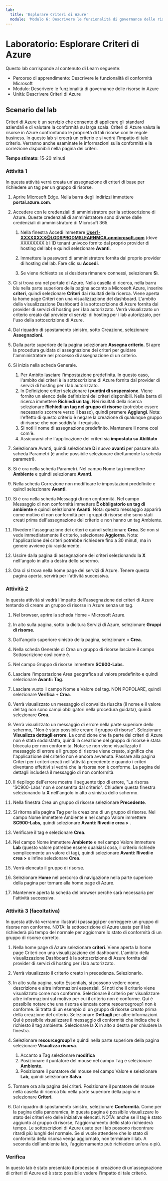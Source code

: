 ```yaml
---
lab:
  title: 'Esplorare Criteri di Azure'
  module: 'Modulo 6: Descrivere le funzionalità di governance delle risorse in Azure'
---
```



# <a name="lab-explore-azure-policy"></a>Laboratorio: Esplorare Criteri di Azure

Questo lab corrisponde al contenuto di Learn seguente:

- Percorso di apprendimento: Descrivere le funzionalità di conformità Microsoft
- Modulo: Descrivere le funzionalità di governance delle risorse in Azure
- Unità: Descrivere Criteri di Azure

## <a name="lab-scenario"></a>Scenario del lab

Criteri di Azure è un servizio che consente di applicare gli standard aziendali e di valutare la conformità su larga scala. Criteri di Azure valuta le risorse in Azure confrontando le proprietà di tali risorse con le regole business. In questo lab si creerà un criterio e si vedrà l'impatto di tale criterio.  Verranno anche esaminate le informazioni sulla conformità e la correzione disponibili nella pagina dei criteri.

**Tempo stimato**: 15-20 minuti

### <a name="task-1"></a>Attività 1

In questa attività verrà creata un'assegnazione di criteri di base per richiedere un tag per un gruppo di risorse.
1.  Aprire Microsoft Edge. Nella barra degli indirizzi immettere **portal.azure.com**.

1. Accedere con le credenziali di amministratore per la sottoscrizione di Azure. Queste credenziali di amministratore sono diverse dalle credenziali di amministratore di Microsoft 365.
    1. Nella finestra Accedi immettere **User1-XXXXXXXX@LODSPRODMSLEARNMCA.onmicrosoft.com** (dove XXXXXXXX è l'ID tenant univoco fornito dal proprio provider di hosting del lab) e quindi selezionare **Avanti**.

    1. Immettere la password di amministratore fornita dal proprio provider di hosting del lab. Fare clic su **Accedi**.
    1. Se viene richiesto se si desidera rimanere connessi, selezionare **Sì**.

1. Ci si trova ora nel portale di Azure.  Nella casella di ricerca, nella barra blu nella parte superiore della pagina accanto a Microsoft Azure, inserire **criteri**, quindi selezionare **Criteri** dai risultati della ricerca. Viene aperta la home page Criteri con una visualizzazione del dashboard.  L'ambito della visualizzazione Dashboard è la sottoscrizione di Azure fornita dal provider di servizi di hosting per i lab autorizzato. Verrà visualizzato un criterio creato dal provider di servizi di hosting per i lab autorizzato, per l'uso della sottoscrizione di Azure.

1. Dal riquadro di spostamento sinistro, sotto Creazione, selezionare **Assegnazioni**.

1. Dalla parte superiore della pagina selezionare **Assegna criterio**. Si apre la procedura guidata di assegnazione dei criteri per guidare l'amministratore nel processo di assegnazione di un criterio.

1. Si inizia nella scheda Generale.
    1. Per Ambito lasciare l'impostazione predefinita. In questo caso, l'ambito dei criteri è la sottoscrizione di Azure fornita dal provider di servizi di hosting per i lab autorizzato.
    1. In Definizione criteri selezionare i **puntini di sospensione**.  Viene fornito un elenco delle definizioni dei criteri disponibili.  Nella barra di ricerca immettere **Richiedi un tag**. Nei risultati della ricerca selezionare **Richiedi un tag nel gruppo di risorse** (potrebbe essere necessario scorrere verso il basso), quindi premere **Aggiungi**.  Nota: l'effetto di questo criterio è negare la creazione di qualunque gruppo di risorse che non soddisfa il requisito.  
    1. Si noti il nome di assegnazione predefinito.  Mantenere il nome così com'è.
    1. Assicurarsi che l'applicazione dei criteri sia **impostata su Abilitato**

1. Selezionare Avanti, quindi selezionare **Di** nuovo **avanti** per passare alla scheda Parametri (è anche possibile selezionare direttamente la scheda parametri).

1. Si è ora nella scheda Parametri. Nel campo Nome tag immettere **Ambiente** e quindi selezionare **Avanti**.

1. Nella scheda Correzione non modificare le impostazioni predefinite e quindi selezionare **Avanti**.

1. Si è ora nella scheda Messaggi di non conformità. Nel campo Messaggio di non conformità immettere **È obbligatorio un tag di ambiente** e quindi selezionare **Avanti**. Nota: questo messaggio apparirà come motivo di non conformità per i gruppi di risorse che sono stati creati prima dell'assegnazione del criterio e non hanno un tag Ambiente.

1. Rivedere l'assegnazione dei criteri e quindi selezionare **Crea**.  Se non si vede immediatamente il criterio, selezionare **Aggiorna**. Nota: l'applicazione dei criteri potrebbe richiedere fino a 30 minuti, ma in genere avviene più rapidamente.

1. Uscire dalla pagina di assegnazione dei criteri selezionando la **X** nell'angolo in alto a destra dello schermo.

1. Ora ci si trova nella home page dei servizi di Azure.  Tenere questa pagina aperta, servirà per l'attività successiva.

### <a name="task-2"></a>Attività 2

In questa attività si vedrà l'impatto dell'assegnazione dei criteri di Azure tentando di creare un gruppo di risorse in Azure senza un tag.

1. Nel browser, aprire la scheda Home – Microsoft Azure.

1. In alto sulla pagina, sotto la dicitura Servizi di Azure, selezionare **Gruppi di risorse**.

1. Dall'angolo superiore sinistro della pagina, selezionare **+ Crea**.

1. Nella scheda Generale di Crea un gruppo di risorse lasciare il campo Sottoscrizione così come è.

1. Nel campo Gruppo di risorse immettere **SC900-Labs**.

1. Lasciare l'impostazione Area geografica sul valore predefinito e quindi selezionare **Avanti: Tag**.

1. Lasciare vuoto il campo Nome e Valore del tag.  NON POPOLARE, quindi selezionare **Verifica + Crea**.

1. Verrà visualizzato un messaggio di convalida riuscita (il nome e il valore del tag non sono campi obbligatori nella procedura guidata), quindi selezionare **Crea**.

1. Verrà visualizzato un messaggio di errore nella parte superiore dello schermo, "Non è stato possibile creare il gruppo di risorse". Selezionare **Visualizza dettagli errore**. La condizione che fa parte dei criteri di Azure non è stata soddisfatta, quindi la creazione del gruppo di risorse è stata bloccata per non conformità. Nota: se non viene visualizzato il messaggio di errore e il gruppo di risorse viene creato, significa che l'applicazione del criterio non è ancora avvenuta.  Passare alla pagina Criteri per i criteri creati nell'attività precedente e quando i criteri diventano effettivi si vedrà che la risorsa non è conforme.  La pagina dei dettagli includerà il messaggio di non conformità.

1. Il riepilogo dell'errore mostra il seguente tipo di errore, "La risorsa 'SC900-Labs' non è consentita dal criterio".  Chiudere questa finestra selezionando la **X** nell'angolo in alto a sinistra dello schermo.

1. Nella finestra Crea un gruppo di risorse selezionare **Precedente**.

1. Si ritorna alla pagina Tag per la creazione di un gruppo di risorse.  Nel campo Nome immettere Ambiente e nel campo Valore immettere **SC900-Labs**, quindi selezionare **Avanti: Rivedi e crea >** .

1. Verificare il tag e selezionare **Crea**.

1. Nel campo Nome immettere **Ambiente** e nel campo Valore immettere **Lab** (questo valore potrebbe essere qualsiasi cosa, il criterio richiede semplicemente un valore di tag), quindi selezionare **Avanti: Rivedi e crea >** e infine selezionare **Crea**.

1. Verrà elencato il gruppo di risorse.  

1. Selezionare **Home** nel percorso di navigazione nella parte superiore della pagina per tornare alla home page di Azure.

1. Mantenere aperta la scheda del browser perché sarà necessaria per l'attività successiva.

### <a name="task-3-optional"></a>Attività 3 (facoltativa)

In questa attività verranno illustrati i passaggi per correggere un gruppo di risorse non conforme. NOTA: la sottoscrizione di Azure usata per il lab richiederà più tempo del normale per aggiornare lo stato di conformità di un gruppo di risorse corretto.

1. Nella home page di Azure selezionare **criteri**. Viene aperta la home page Criteri con una visualizzazione del dashboard.  L'ambito della visualizzazione Dashboard è la sottoscrizione di Azure fornita dal provider di servizi di hosting per i lab autorizzato.  

1. Verrà visualizzato il criterio creato in precedenza. Selezionarlo.

1. In alto sulla pagina, sotto Essentials, si possono vedere nome, descrizione e altre informazioni essenziali.  Si noti che il criterio viene visualizzato come non conforme.  Selezionare il criterio per visualizzare altre informazioni sul motivo per cui il criterio non è conforme. Qui è possibile notare che una risorsa elencata come resourcegroup1 non è conforme.  Si tratta di un esempio di un gruppo di risorse creato prima della creazione del criterio. Selezionare **Dettagli** per altre informazioni.  Qui è possibile visualizzare il messaggio di conformità che indica che è richiesto il tag ambiente.  Selezionare la **X** in alto a destra per chiudere la finestra.

1. Selezionare **resourcegroup1** e quindi nella parte superiore della pagina selezionare **Visualizza risorsa**.
    1. Accanto a Tag selezionare **modifica**
    1. Posizionare il puntatore del mouse nel campo Tag e selezionare **Ambiente**.
    1. Posizionare il puntatore del mouse nel campo Valore e selezionare **Lab**, quindi selezionare **Salva**.

1. Tornare ora alla pagina dei criteri.  Posizionare il puntatore del mouse nella casella di ricerca blu nella parte superiore della pagina e selezionare **Criteri**.

1. Dal riquadro di spostamento sinistro, selezionare **Conformità**.  Come per la pagina della panoramica, in questa pagina è possibile visualizzare lo stato dei criteri e/o delle iniziative elencati.  NOTA: anche se il tag è stato aggiunto al gruppo di risorse, l'aggiornamento dello stato richiederà tempo.  Le sottoscrizioni di Azure usate per i lab possono riscontrare ritardi più lunghi del normale. Se si vuole attendere che lo stato di conformità della risorsa venga aggiornato, non terminare il lab. A seconda dell'ambiente lab, l'aggiornamento può richiedere un'ora o più.  

### <a name="review"></a>Verifica

In questo lab è stato presentato il processo di creazione di un'assegnazione di criteri di Azure ed è stato possibile vedere l'impatto di tale criterio.
